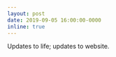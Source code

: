 ```yaml
---
layout: post
date: 2019-09-05 16:00:00-0000
inline: true
---
```


Updates to life; updates to website.
